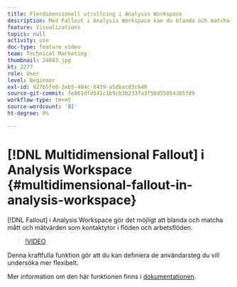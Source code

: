 ```yaml
---
title: Flerdimensionell utrullning i Analysis Workspace
description: Med Fallout i Analysis Workspace kan du blanda och matcha mått och mätvärden som kontaktytor i flöden och arbetsflöden.
feature: Visualizations
topics: null
activity: use
doc-type: feature video
team: Technical Marketing
thumbnail: 24043.jpg
kt: 2277
role: User
level: Beginner
exl-id: 927b5fe0-1eb5-404c-8439-a5dbacd3c640
source-git-commit: fe861dfd541c1b9cb3b233fa3f56d55054305fd9
workflow-type: tm+mt
source-wordcount: '81'
ht-degree: 0%

---
```


# [!DNL Multidimensional Fallout] i Analysis Workspace {#multidimensional-fallout-in-analysis-workspace}

[!DNL Fallout] i Analysis Workspace gör det möjligt att blanda och matcha mått och mätvärden som kontaktytor i flöden och arbetsflöden.

>[!VIDEO](https://video.tv.adobe.com/v/24043/?quality=12)

Denna kraftfulla funktion gör att du kan definiera de användarsteg du vill undersöka mer flexibelt.

Mer information om den här funktionen finns i [dokumentationen](https://experienceleague.adobe.com/docs/analytics/analyze/analysis-workspace/visualizations/fallout/configuring-interdimensional-fallout.html?lang=en).
